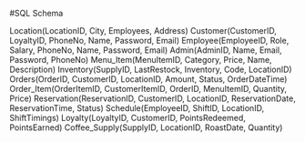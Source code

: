 #SQL Schema

Location(LocationID, City, Employees, Address)
Customer(CustomerID, LoyaltyID, PhoneNo, Name, Password, Email)
Employee(EmployeeID, Role, Salary, PhoneNo, Name, Password, Email)
Admin(AdminID, Name, Email, Password, PhoneNo)
Menu_Item(MenuItemID, Category, Price, Name, Description)
Inventory(SupplyID, LastRestock, Inventory, Code, LocationID)
Orders(OrderID, CustomerID, LocationID, Amount, Status, OrderDateTime)
Order_Item(OrderItemID, CustomerItemID, OrderID, MenuItemID, Quantity, Price)
Reservation(ReservationID, CustomerID, LocationID, ReservationDate, ReservationTime, Status)
Schedule(EmployeeID, ShiftID, LocationID, ShiftTimings)
Loyalty(LoyaltyID, CustomerID, PointsRedeemed, PointsEarned)
Coffee_Supply(SupplyID, LocationID, RoastDate, Quantity)
